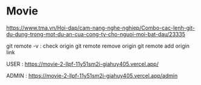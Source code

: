 # Movie
https://www.tma.vn/Hoi-dap/cam-nang-nghe-nghiep/Combo-cac-lenh-git-du-dung-trong-mot-du-an-cua-cong-ty-cho-nguoi-moi-bat-dau/23335

git remote -v : check origin
git remote remove origin
git remote add origin link

USER :
https://movie-2-llpf-11y51sm2i-giahuy405.vercel.app/


ADMIN : 
https://movie-2-llpf-11y51sm2i-giahuy405.vercel.app/admin

